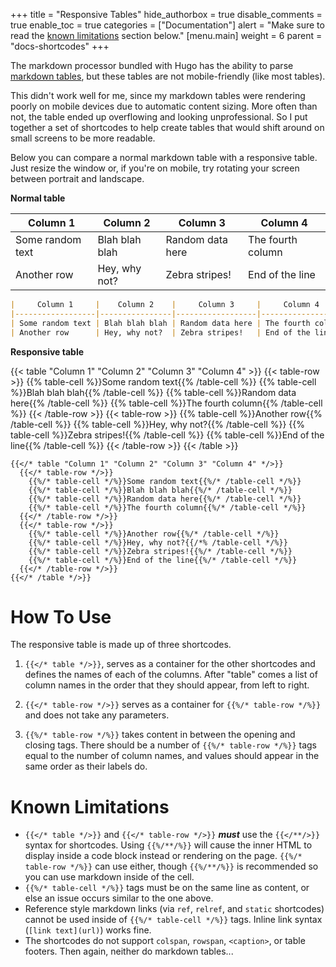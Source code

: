 +++
title = "Responsive Tables"
hide_authorbox = true
disable_comments = true
enable_toc = true
categories = ["Documentation"]
alert = "Make sure to read the [known limitations](#known-limitations) section below."
[menu.main]
  weight = 6
  parent = "docs-shortcodes"
+++

The markdown processor bundled with Hugo has the ability to parse [markdown tables](https://github.com/adam-p/markdown-here/wiki/Markdown-Cheatsheet#tables), but these tables are not mobile-friendly (like most tables).

This didn't work well for me, since my markdown tables were rendering poorly on mobile devices due to automatic content sizing. More often than not, the table ended up overflowing and looking unprofessional. So I put together a set of shortcodes to help create tables that would shift around on small screens to be more readable.

Below you can compare a normal markdown table with a responsive table. Just resize the window or, if you're on mobile, try rotating your screen between portrait and landscape.

**Normal table**

|     Column 1     |    Column 2    |     Column 3     |     Column 4      |
|------------------|----------------|------------------|-------------------|
| Some random text | Blah blah blah | Random data here | The fourth column |
| Another row      | Hey, why not?  | Zebra stripes!   | End of the line   |

```md
|     Column 1     |    Column 2    |     Column 3     |     Column 4      |
|------------------|----------------|------------------|-------------------|
| Some random text | Blah blah blah | Random data here | The fourth column |
| Another row      | Hey, why not?  | Zebra stripes!   | End of the line   |
```

**Responsive table**

{{< table "Column 1" "Column 2" "Column 3" "Column 4" >}}
  {{< table-row >}}
    {{% table-cell %}}Some random text{{% /table-cell %}}
    {{% table-cell %}}Blah blah blah{{% /table-cell %}}
    {{% table-cell %}}Random data here{{% /table-cell %}}
    {{% table-cell %}}The fourth column{{% /table-cell %}}
  {{< /table-row >}}
  {{< table-row >}}
    {{% table-cell %}}Another row{{% /table-cell %}}
    {{% table-cell %}}Hey, why not?{{% /table-cell %}}
    {{% table-cell %}}Zebra stripes!{{% /table-cell %}}
    {{% table-cell %}}End of the line{{% /table-cell %}}
  {{< /table-row >}}
{{< /table >}}

```
{{</* table "Column 1" "Column 2" "Column 3" "Column 4" */>}}
  {{</* table-row */>}}
    {{%/* table-cell */%}}Some random text{{%/* /table-cell */%}}
    {{%/* table-cell */%}}Blah blah blah{{%/* /table-cell */%}}
    {{%/* table-cell */%}}Random data here{{%/* /table-cell */%}}
    {{%/* table-cell */%}}The fourth column{{%/* /table-cell */%}}
  {{</* /table-row */>}}
  {{</* table-row */>}}
    {{%/* table-cell */%}}Another row{{%/* /table-cell */%}}
    {{%/* table-cell */%}}Hey, why not?{{/*% /table-cell */%}}
    {{%/* table-cell */%}}Zebra stripes!{{%/* /table-cell */%}}
    {{%/* table-cell */%}}End of the line{{%/* /table-cell */%}}
  {{</* /table-row */>}}
{{</* /table */>}}
```

# How To Use

The responsive table is made up of three shortcodes.

1. `{{</* table */>}}`, serves as a container for the other shortcodes and defines the names of each of the columns. After "table" comes a list of column names in the order that they should appear, from left to right.

1. `{{</* table-row */>}}` serves as a container for `{{%/* table-row */%}}` and does not take any parameters.

1. `{{%/* table-row */%}}` takes content in between the opening and closing tags. There should be a number of `{{%/* table-row */%}}` tags equal to the number of column names, and values should appear in the same order as their labels do.

# Known Limitations

- `{{</* table */>}}` and `{{</* table-row */>}}` ***must*** use the `{{</**/>}}` syntax for shortcodes. Using `{{%/**/%}}` will cause the inner HTML to display inside a code block instead or rendering on the page. `{{%/* table-row */%}}` can use either, though `{{%/**/%}}` is recommended so you can use markdown inside of the cell.
- `{{%/* table-cell */%}}` tags must be on the same line as content, or else an issue occurs similar to the one above.
- Reference style markdown links (via `ref`, `relref`, and `static` shortcodes) cannot be used inside of `{{%/* table-cell */%}}` tags. Inline link syntax (`[link text](url)`) works fine.
- The shortcodes do not support `colspan`, `rowspan`, `<caption>`, or table footers. Then again, neither do markdown tables...
